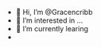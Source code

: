 - 👋 Hi, I’m @Gracencribb
- 👀 I’m interested in ...
- 🌱 I’m currently learing
- 

<!---
Gracencribb/Gracencribb is a ✨ special ✨ repository because its `README.md` (this file) appears on your GitHub profile.
You can click the Preview link to take a look at your changes.
--->
